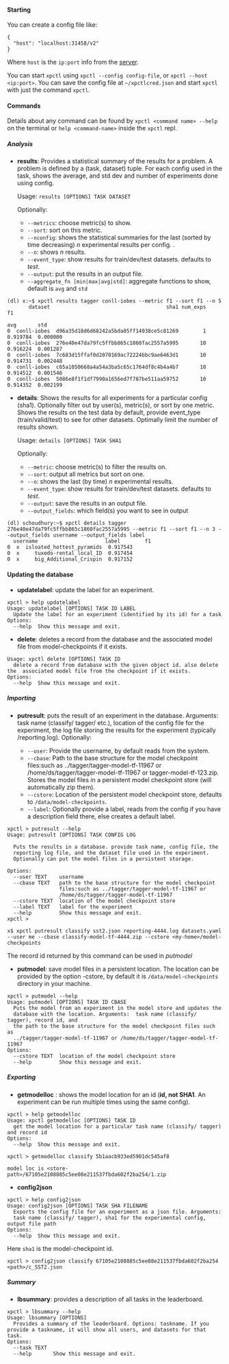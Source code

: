 #### Starting

You can create a config file like: 

```
{
  "host": "localhost:31458/v2"
}  
```

Where `host` is the `ip:port` info from the [server](../orchestration/README.md).

You can start `xpctl` using `xpctl --config config-file`, or `xpctl --host <ip:port>`. You can save the config file at `~/xpctlcred.json` and start `xpctl` with just the command `xpctl`.
 
#### Commands

Details about any command can be found by `xpctl <command name> --help` on the terminal or `help <command-name>` inside the `xpctl` repl.
 
##### Analysis

- **results**: Provides a statistical summary of the results for a problem. A problem is defined by a (task, dataset) tuple. For each config used in the task, shows the average, and std dev and number of experiments done using config.
 
  Usage: `results [OPTIONS] TASK DATASET`

  Optionally: 
  - `--metrics`: choose metric(s) to show.
  - `--sort`: sort on this metric.
  - `--nconfig`: shows the statistical summaries for the last (sorted by time decreasing) _n_ experimental results per config. .
  - `--n`: shows _n_ results.
  - `--event_type`: show results for train/dev/test datasets. defaults to _test_. 
  - `--output`: put the results in an output file.
  - `--aggregate_fn [min|max|avg|std]`: aggregate functions to show, default is `avg` and `std`

```
(dl) x:~$ xpctl results tagger conll-iobes --metric f1 --sort f1 --n 5
       dataset                                      sha1 num_exps        f1          
                                                                        avg       std
0  conll-iobes  d96a35d18d6d68242a5bda05ff14938ce5c81269        1  0.919784  0.000000
0  conll-iobes  276e40e47da79fc5ffbb865c1860fac2557a5995       10  0.916224  0.001287
0  conll-iobes  7c683d15ffaf0d2070169ac72224bbc9ae6463d1       10  0.914731  0.002448
0  conll-iobes  c65a1050668a4a54a3ba5c65c1764df8c4b4a4b7       10  0.914512  0.001546
0  conll-iobes  5086e8f1f1df7990a1656ed7f787be511aa59752       10  0.914352  0.002199
```

- **details**: Shows the results for all experiments for a particular config (sha1). Optionally filter out by user(s), metric(s), or sort by one metric. Shows the results on the test data by default, provide event_type (train/valid/test) to see for other datasets. Optimally limit the number of results shown.

  Usage: `details [OPTIONS] TASK SHA1`
  
  Optionally: 
  - `--metric`: choose metric(s) to filter the results on. 
  - `--sort`: output all metrics but sort on one. 
  - `--n`: shows the last (by time) _n_ experimental results. 
  - `--event_type`: show results for train/dev/test datasets. defaults to _test_. 
  - `--output`: save the results in an output file.
  - `--output_fields`: which field(s) you want to see in output

```
(dl) schoudhury:~$ xpctl details tagger 276e40e47da79fc5ffbb865c1860fac2557a5995 --metric f1 --sort f1 --n 3 --output_fields username --output_fields label
  username                      label        f1
0  x  isloated_hottest_pyramids  0.917543
0  x     tuxedo-rental_local_ID  0.917454
0  x     big_Additional_Crispin  0.917152
```

#### Updating the database

- **updatelabel**: update the label for an experiment.
```
xpctl > help updatelabel
Usage: updatelabel [OPTIONS] TASK ID LABEL
  Update the label for an experiment (identified by its id) for a task
Options:
  --help  Show this message and exit.
```

- **delete**: deletes a record from the database and the associated model file from model-checkpoints if it exists.
```
Usage: xpctl delete [OPTIONS] TASK ID
  delete a record from database with the given object id. also delete the  associated model file from the checkpoint if it exists.
Options:
  --help  Show this message and exit.
```

##### Importing

- **putresult**: puts the result of an experiment in the database. Arguments:  task name (classify/ tagger/ etc.), location of the config file for the experiment, the log file storing the results for the experiment (typically <taskname>/reporting.log).
Optionally:
  - `--user`: Provide the username, by default reads from the system.
  - `--cbase`: Path to the base structure for the model checkpoint files:such as ../tagger/tagger-model-tf-11967 or /home/ds/tagger/tagger-model-tf-11967 or tagger-model-tf-123.zip. Stores the model files in a persistent model checkpoint store (will automatically zip them).
  - `--cstore`: Location of the persistent model checkpoint store, defaults to `/data/model-checkpoints`.
  - `--label`: Optionally provide a label, reads from the config if you have a description field there, else creates a default label.

```
xpctl > putresult --help
Usage: putresult [OPTIONS] TASK CONFIG LOG

  Puts the results in a database. provide task name, config file, the
  reporting log file, and the dataset file used in the experiment.
  Optionally can put the model files in a persistent storage.
  
Options:
  --user TEXT    username
  --cbase TEXT   path to the base structure for the model checkpoint
                 files:such as ../tagger/tagger-model-tf-11967 or
                 /home/ds/tagger/tagger-model-tf-11967
  --cstore TEXT  location of the model checkpoint store
  --label TEXT   label for the experiment
  --help         Show this message and exit.
xpctl >
```

```
x$ xpctl putresult classify sst2.json reporting-4444.log datasets.yaml --user me --cbase classify-model-tf-4444.zip --cstore <my-home>/model-checkpoints
```
The record id returned by this command can be used in *putmodel*

- **putmodel**: save model files in a persistent location. The location can be provided by the option -cstore, by default it is `/data/model-checkpoints` directory in your machine. 

```
xpctl > putmodel --help
Usage: putmodel [OPTIONS] TASK ID CBASE
  Puts the model from an experiment in the model store and updates the
  database with the location. Arguments:  task name (classify/ tagger), record id, and
  the path to the base structure for the model checkpoint files such as
  ../tagger/tagger-model-tf-11967 or /home/ds/tagger/tagger-model-tf-11967
Options:
  --cstore TEXT  location of the model checkpoint store
  --help         Show this message and exit.

```

##### Exporting

- **getmodelloc** : shows the model location for an id (**id, not SHA1**. An experiment can be run multiple times using the same config). 
```
xpctl > help getmodelloc
Usage: xpctl getmodelloc [OPTIONS] TASK ID
  get the model location for a particular task name (classify/ tagger) and record id
Options:
  --help  Show this message and exit.
```

```
xpctl > getmodelloc classify 5b1aacb933ed5901dc545af8

model loc is <store-path>/67105e2108885c5ee08e211537fbda602f2ba254/1.zip

```

- **config2json**
```
xpctl > help config2json
Usage: config2json [OPTIONS] TASK SHA FILENAME
  Exports the config file for an experiment as a json file. Arguments:
  task name (classify/ tagger), sha1 for the experimental config, output file path
Options:
  --help  Show this message and exit.
```
Here `sha1` is the model-checkpoint id.

```
xpctl > config2json classify 67105e2108885c5ee08e211537fbda602f2ba254 <path>/c_SST2.json

```

##### Summary


- **lbsummary**: provides a description of all tasks in the leaderboard. 
```
xpctl > lbsummary --help
Usage: lbsummary [OPTIONS]
  Provides a summary of the leaderboard. Options: taskname. If you provide a taskname, it will show all users, and datasets for that task. 
Options:
  --task TEXT
  --help       Show this message and exit.

```
